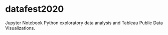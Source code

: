 # datafest2020
Jupyter Notebook Python exploratory data analysis and Tableau Public Data Visualizations.  
